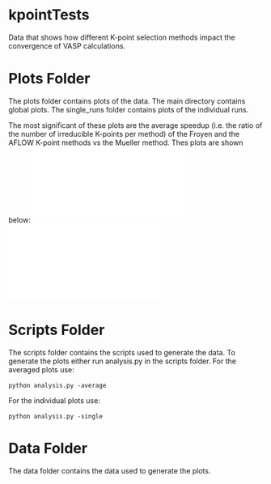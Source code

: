 # kpointTests
Data that shows how different K-point selection methods impact the convergence of VASP calculations.

# Plots Folder
The plots folder contains plots of the data. The main directory contains global plots. The single_runs folder contains plots of the individual runs.

The most significant of these plots are the average speedup (i.e. the ratio of the number of irreducible K-points per method) of the Froyen and the AFLOW K-point methods vs the Mueller method. Thes plots are shown below:
![AFLOW](plots/Average_AFLOW_vs_Mueller.pdf "Average speedup of Mueller method vs AFLOW")
![Froyen](plots/Average_Froyen_vs_Mueller.pdf "Average speedup of Mueller method vs Froyen")


# Scripts Folder
The scripts folder contains the scripts used to generate the data. To generate the plots either run analysis.py in the scripts folder. For the averaged plots use:
```
python analysis.py -average
```
For the individual plots use:
```
python analysis.py -single
```

# Data Folder
The data folder contains the data used to generate the plots.
